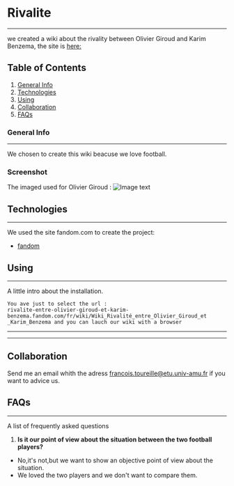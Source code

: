 # Rivalite
***
we created a wiki about the rivality between Olivier Giroud and Karim Benzema, the site is  [here:](https://rivalite-entre-olivier-giroud-et-karim-benzema.fandom.com/fr/wiki/Wiki_Rivalit%C3%A9_entre_Olivier_Giroud_et_Karim_Benzema)

## Table of Contents
1. [General Info](#general-info)
2. [Technologies](#technologies)
3. [Using](#Using)
4. [Collaboration](#collaboration)
5. [FAQs](#faqs)
### General Info
***
We chosen to create this wiki beacuse we love football.
### Screenshot
The imaged used for Olivier Giroud : ![Image text](https://upload.wikimedia.org/wikipedia/commons/2/2b/Olivier_Giroud_2018.jpg)
## Technologies
***
We used the site fandom.com to create the project:
* [fandom](https://community.fandom.com/wiki/Special:CreateNewWiki)

## Using
***
A little intro about the installation. 
```
You ave just to select the url :
rivalite-entre-olivier-giroud-et-karim-benzema.fandom.com/fr/wiki/Wiki_Rivalité_entre_Olivier_Giroud_et
_Karim_Benzema and you can lauch our wiki with a browser
```

___
___



## Collaboration


Send me an email whith the adress francois.toureille@etu.univ-amu.fr if you want to advice us.

## FAQs
***
A list of frequently asked questions
1. **Is it our point of view about the situation between the two football players?**

* No,it's not,but we want to show an objective point of view about the situation.
* We loved the two players and we don't want to compare them.

